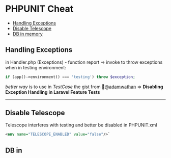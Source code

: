 # PHPUNIT Cheat
* [Handling Exceptions](#handling-exceptions)
* [Disable Telescope](#disable-telescope)
* [DB in memory](#db-in-memory)

## Handling Exceptions
in Handler.php (Exceptions) - function report => invoke to throw exceptions when in testing environment:
```php
if (app()->environment() === 'testing') throw $exception;
```
*better way* is to use in *TestCase* the gist from :link:[@adamwathan](https://gist.github.com/adamwathan/125847c7e3f16b88fa33a9f8b42333da) => **Disabling Exception Handling in Laravel Feature Tests**

---
## Disable Telescope
Telescope interferes with testing and better be disabled in PHPUNIT.xml
```xml
<env name="TELESCOPE_ENABLED" value="false"/>`
```
## DB in 
<!--stackedit_data:
eyJoaXN0b3J5IjpbLTE1MzA5NTkxMCwxNjY0MzcwNjc3LC0xMT
Q2MjUwMzIwXX0=
-->